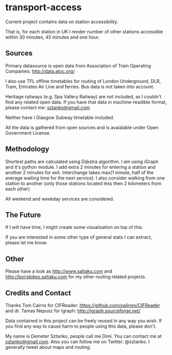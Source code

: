transport-access
================

Current project contains data on station accessibility.

That is, for each station in UK I render number of other stations accessible within 30 minutes, 45 minutes and one hour.

Sources
-----------

Primary datasource is open data from Association of Train Operating Companies: http://data.atoc.org/

I also use TFL offline timetables for routing of London Underground, DLR, Tram, Emirates Air Line and ferries. Bus data is not taken into account.

Heritage railways (e.g. Spa Vallery Railway) are not included, as I couldn't find any related open data. If you have that data in machine-readible format, please contact me: sztanko@gmail.com

Neither have I Glasgow Subway timetable included.

All the data is gathered from open sources and is avaialable under Open Government License.

Methodology
-------------

Shortest paths are calculated using Dijkstra algorithm. I am using iGraph and it's python module.
I add extra 2 minutes for entering a station and another 2 minutes for exit. Interchange takes max(1 minute, half of the average waiting time for the next service). I also consider walking from one station to another (only those stations located less then 2 kilometers from each other)

All weekend and weekday services are considered.


The Future
----------

If I will have time, I might create some visualisation on top of this.

If you are interested in some other type of general stats I can extract, please let me know.

Other
-----

Please have a look as http://www.saltaku.com and http://borisbikes.saltaku.com for my other routing related projects.


Credits and Contact
--------------------

Thanks Tom Cairns for CIFReader: https://github.com/swlines/CIFReader and dr. Tamas Nepusz for Igraph: http://igraph.sourceforge.net/

Data contained in this project can be freely reused in any way you wish. If you find any way to cause harm to people using this data, please don't.

My name is Demeter Sztanko, people call me Dimi. You can contact me at sztanko@gmail.com. Also you can follow me on Twitter: @sztanko. I generally tweet about maps and routing.
